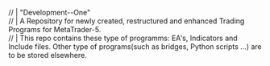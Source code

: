 // | "Development--One"                                                                                                                                                                                          
// | A Repository for newly created, restructured and enhanced Trading Programs for MetaTrader-5.                                                                                                                
// | This repo contains these type of programms: EA's, Indicators and Include files. Other type of programs(such as bridges, Python scripts ...) are to be stored elsewhere.
